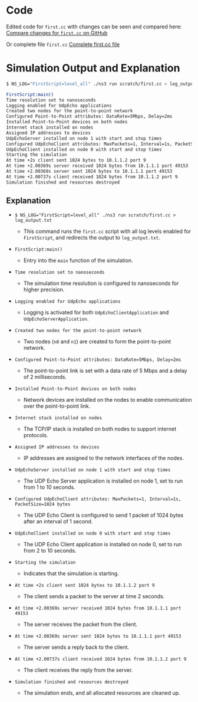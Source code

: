 # Code
Edited code for `first.cc` with changes can be seen and compared here: [Compare changes for `first.cc` on GitHub](https://github.com/martinszuc/fekt-kpm/commit/18ffa2eb04e983a6a2e7c7d973411b5e0d77bb03)

Or complete file `first.cc` [Complete first.cc file](https://github.com/martinszuc/fekt-kpm/blob/main/ns-3.39/scratch/first.cc)


# Simulation Output and Explanation

```bash
$ NS_LOG="FirstScript=level_all" ./ns3 run scratch/first.cc > log_output.txt 2>&1

FirstScript:main()
Time resolution set to nanoseconds
Logging enabled for UdpEcho applications
Created two nodes for the point-to-point network
Configured Point-to-Point attributes: DataRate=5Mbps, Delay=2ms
Installed Point-to-Point devices on both nodes
Internet stack installed on nodes
Assigned IP addresses to devices
UdpEchoServer installed on node 1 with start and stop times
Configured UdpEchoClient attributes: MaxPackets=1, Interval=1s, PacketSize=1024 bytes
UdpEchoClient installed on node 0 with start and stop times
Starting the simulation
At time +2s client sent 1024 bytes to 10.1.1.2 port 9
At time +2.00369s server received 1024 bytes from 10.1.1.1 port 49153
At time +2.00369s server sent 1024 bytes to 10.1.1.1 port 49153
At time +2.00737s client received 1024 bytes from 10.1.1.2 port 9
Simulation finished and resources destroyed
```

## Explanation
- `$ NS_LOG="FirstScript=level_all" ./ns3 run scratch/first.cc > log_output.txt`
  - This command runs the `first.cc` script with all log levels enabled for `FirstScript`, and redirects the output to `log_output.txt`.

- `FirstScript:main()`
  - Entry into the `main` function of the simulation.

- `Time resolution set to nanoseconds`
  - The simulation time resolution is configured to nanoseconds for higher precision.

- `Logging enabled for UdpEcho applications`
  - Logging is activated for both `UdpEchoClientApplication` and `UdpEchoServerApplication`.

- `Created two nodes for the point-to-point network`
  - Two nodes (`n0` and `n1`) are created to form the point-to-point network.

- `Configured Point-to-Point attributes: DataRate=5Mbps, Delay=2ms`
  - The point-to-point link is set with a data rate of 5 Mbps and a delay of 2 milliseconds.

- `Installed Point-to-Point devices on both nodes`
  - Network devices are installed on the nodes to enable communication over the point-to-point link.

- `Internet stack installed on nodes`
  - The TCP/IP stack is installed on both nodes to support internet protocols.

- `Assigned IP addresses to devices`
  - IP addresses are assigned to the network interfaces of the nodes.

- `UdpEchoServer installed on node 1 with start and stop times`
  - The UDP Echo Server application is installed on node 1, set to run from 1 to 10 seconds.

- `Configured UdpEchoClient attributes: MaxPackets=1, Interval=1s, PacketSize=1024 bytes`
  - The UDP Echo Client is configured to send 1 packet of 1024 bytes after an interval of 1 second.

- `UdpEchoClient installed on node 0 with start and stop times`
  - The UDP Echo Client application is installed on node 0, set to run from 2 to 10 seconds.

- `Starting the simulation`
  - Indicates that the simulation is starting.

- `At time +2s client sent 1024 bytes to 10.1.1.2 port 9`
  - The client sends a packet to the server at time 2 seconds.

- `At time +2.00369s server received 1024 bytes from 10.1.1.1 port 49153`
  - The server receives the packet from the client.

- `At time +2.00369s server sent 1024 bytes to 10.1.1.1 port 49153`
  - The server sends a reply back to the client.

- `At time +2.00737s client received 1024 bytes from 10.1.1.2 port 9`
  - The client receives the reply from the server.

- `Simulation finished and resources destroyed`
  - The simulation ends, and all allocated resources are cleaned up.
